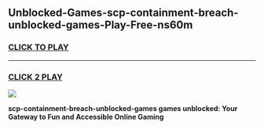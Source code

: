 
## Unblocked-Games-scp-containment-breach-unblocked-games-Play-Free-ns60m
<h3>
<a href="https://premium76.site?title=scp-containment-breach-unblocked-games&ref=19M">CLICK TO PLAY</a></h3>
<hr>

<h3>
<a href="https://premium76.site?title=scp-containment-breach-unblocked-games&ref=19M">CLICK 2 PLAY</a>
  
</h3>

<a href="https://premium76.site?title=scp-containment-breach-unblocked-games&ref=19M"><img src="https://clearcache.store/games.png"></a>


**scp-containment-breach-unblocked-games games unblocked: Your Gateway to Fun and Accessible Online Gaming**
